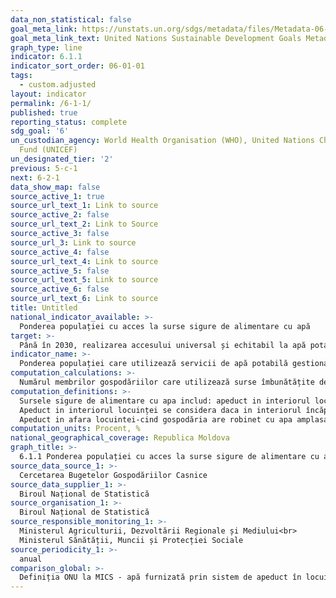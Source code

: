 ```yaml
---
data_non_statistical: false
goal_meta_link: https://unstats.un.org/sdgs/metadata/files/Metadata-06-01-01.pdf
goal_meta_link_text: United Nations Sustainable Development Goals Metadata (pdf 428kB)
graph_type: line
indicator: 6.1.1
indicator_sort_order: 06-01-01
tags:
  - custom.adjusted
layout: indicator
permalink: /6-1-1/
published: true
reporting_status: complete
sdg_goal: '6'
un_custodian_agency: World Health Organisation (WHO), United Nations Children's Emergency
  Fund (UNICEF)
un_designated_tier: '2'
previous: 5-c-1
next: 6-2-1
data_show_map: false
source_active_1: true
source_url_text_1: Link to source
source_active_2: false
source_url_text_2: Link to Source
source_active_3: false
source_url_3: Link to source
source_active_4: false
source_url_text_4: Link to source
source_active_5: false
source_url_text_5: Link to source
source_active_6: false
source_url_text_6: Link to source
title: Untitled
national_indicator_available: >-
  Ponderea populației cu acces la surse sigure de alimentare cu apă
target: >-
  Până în 2030, realizarea accesului universal și echitabil la apă potabilă sigură și la prețuri accesibile pentru toți
indicator_name: >-
  Ponderea populației care utilizează servicii de apă potabilă gestionate în mod sigur
computation_calculations: >-
  Numărul membrilor gospodăriilor care utilizează surse îmbunătățite de apă raportat la numărul total al membrilor gospodăriilor*100
computation_definitions: >-
  Sursele sigure de alimentare cu apa includ: apeduct in interiorul locuinței, apeduct in afara locuinței, inclusiv din fântâna de izvor/rețea publica.<br> 
  Apeduct in interiorul locuinței se considera daca in interiorul încăperii exista rețea de repartizare a apei prin care apa vine din rețele centralizate, fântâna arteziana, fântâna proprie si de asemenea, casa cu bucătărie izolata in care e instalat un robinet de la rețeaua de repartizare a apei.<br> 
  Apeduct in afara locuintei-cind gospodăria are robinet cu apa amplasat numai in curte, rețeaua căruia nu ajunge până in locuința.
computation_units: Procent, %
national_geographical_coverage: Republica Moldova
graph_title: >-
  6.1.1 Ponderea populației cu acces la surse sigure de alimentare cu apă
source_data_source_1: >-
  Cercetarea Bugetelor Gospodăriilor Casnice
source_data_supplier_1: >-
  Biroul Național de Statistică
source_organisation_1: >-
  Biroul Național de Statistică
source_responsible_monitoring_1: >-
  Ministerul Agriculturii, Dezvoltării Regionale și Mediului<br> 
  Ministerul Sănătății, Muncii și Protecției Sociale
source_periodicity_1: >-
  anual
comparison_global: >-
  Definiția ONU la MICS - apă furnizată prin sistem de apeduct în locuință/gospodărie, fântână/izvor protejat-nu s-a luat în considerare dacă este organizată sau nu zona de protecție sanitară sau distanța până la sursa posibilă de poluare. Totodată accesul la surse îmbunătățite nu înseamnă automat accesul la surse sigure de apă potabilă, acest lucru poate fi constatat numai de autoritățile competente după investigarea calității, care nu a fost obiectul studiului dat.)
---
```

